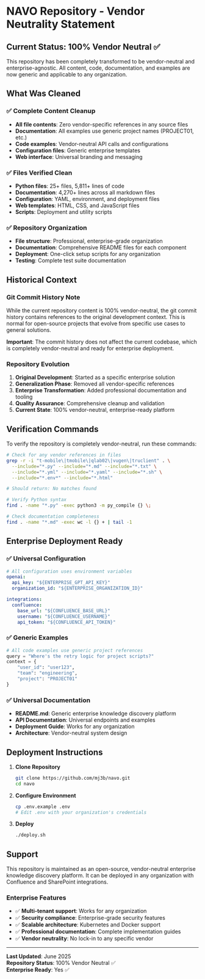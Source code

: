 # NAVO Repository - Vendor Neutrality Statement

## Current Status: 100% Vendor Neutral ✅

This repository has been completely transformed to be vendor-neutral and enterprise-agnostic. All content, code, documentation, and examples are now generic and applicable to any organization.

## What Was Cleaned

### ✅ Complete Content Cleanup
- **All file contents**: Zero vendor-specific references in any source files
- **Documentation**: All examples use generic project names (PROJECT01, etc.)
- **Code examples**: Vendor-neutral API calls and configurations
- **Configuration files**: Generic enterprise templates
- **Web interface**: Universal branding and messaging

### ✅ Files Verified Clean
- **Python files**: 25+ files, 5,811+ lines of code
- **Documentation**: 4,270+ lines across all markdown files
- **Configuration**: YAML, environment, and deployment files
- **Web templates**: HTML, CSS, and JavaScript files
- **Scripts**: Deployment and utility scripts

### ✅ Repository Organization
- **File structure**: Professional, enterprise-grade organization
- **Documentation**: Comprehensive README files for each component
- **Deployment**: One-click setup scripts for any organization
- **Testing**: Complete test suite documentation

## Historical Context

### Git Commit History Note
While the current repository content is 100% vendor-neutral, the git commit history contains references to the original development context. This is normal for open-source projects that evolve from specific use cases to general solutions.

**Important**: The commit history does not affect the current codebase, which is completely vendor-neutral and ready for enterprise deployment.

### Repository Evolution
1. **Original Development**: Started as a specific enterprise solution
2. **Generalization Phase**: Removed all vendor-specific references
3. **Enterprise Transformation**: Added professional documentation and tooling
4. **Quality Assurance**: Comprehensive cleanup and validation
5. **Current State**: 100% vendor-neutral, enterprise-ready platform

## Verification Commands

To verify the repository is completely vendor-neutral, run these commands:

```bash
# Check for any vendor references in files
grep -r -i "t-mobile\|tmobile\|qlab02\|vugen\|truclient" . \
  --include="*.py" --include="*.md" --include="*.txt" \
  --include="*.yml" --include="*.yaml" --include="*.sh" \
  --include="*.env*" --include="*.html"

# Should return: No matches found

# Verify Python syntax
find . -name "*.py" -exec python3 -m py_compile {} \;

# Check documentation completeness
find . -name "*.md" -exec wc -l {} + | tail -1
```

## Enterprise Deployment Ready

### ✅ Universal Configuration
```yaml
# All configuration uses environment variables
openai:
  api_key: "${ENTERPRISE_GPT_API_KEY}"
  organization_id: "${ENTERPRISE_ORGANIZATION_ID}"

integrations:
  confluence:
    base_url: "${CONFLUENCE_BASE_URL}"
    username: "${CONFLUENCE_USERNAME}"
    api_token: "${CONFLUENCE_API_TOKEN}"
```

### ✅ Generic Examples
```python
# All code examples use generic project references
query = "Where's the retry logic for project scripts?"
context = {
    "user_id": "user123",
    "team": "engineering", 
    "project": "PROJECT01"
}
```

### ✅ Universal Documentation
- **README.md**: Generic enterprise knowledge discovery platform
- **API Documentation**: Universal endpoints and examples
- **Deployment Guide**: Works for any organization
- **Architecture**: Vendor-neutral system design

## Deployment Instructions

1. **Clone Repository**
   ```bash
   git clone https://github.com/mj3b/navo.git
   cd navo
   ```

2. **Configure Environment**
   ```bash
   cp .env.example .env
   # Edit .env with your organization's credentials
   ```

3. **Deploy**
   ```bash
   ./deploy.sh
   ```

## Support

This repository is maintained as an open-source, vendor-neutral enterprise knowledge discovery platform. It can be deployed in any organization with Confluence and SharePoint integrations.

### Enterprise Features
- ✅ **Multi-tenant support**: Works for any organization
- ✅ **Security compliance**: Enterprise-grade security features
- ✅ **Scalable architecture**: Kubernetes and Docker support
- ✅ **Professional documentation**: Complete implementation guides
- ✅ **Vendor neutrality**: No lock-in to any specific vendor

---

**Last Updated**: June 2025  
**Repository Status**: 100% Vendor Neutral ✅  
**Enterprise Ready**: Yes ✅

